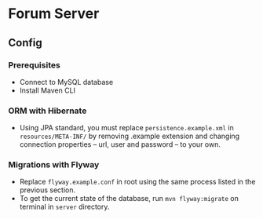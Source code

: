 # Forum Server

## Config

### Prerequisites

- Connect to MySQL database
- Install Maven CLI

### ORM with Hibernate

- Using JPA standard, you must replace `persistence.example.xml` in `resources/META-INF/`
  by removing .example extension and changing connection properties – url, user and password – to your own.

### Migrations with Flyway

- Replace `flyway.example.conf` in root using the same process listed in the previous section.
- To get the current state of the database, run `mvn flyway:migrate` on terminal in `server` directory.
